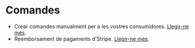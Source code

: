 # Comandes

* Crear comandes manualment per a les vostres consumidores. [Llegir-ne més](https://guia.katuma.org/~/edit/drafts/-LZ-72mNG_20jYkIAo9o/funcionalitats-avancades/comandes/crear-comandes-manualment).
* Reemborsament de pagaments d'Stripe. [Llegir-ne més](https://guia.katuma.org/~/edit/drafts/-LZ-72mNG_20jYkIAo9o/funcionalitats-avancades/comandes/reemborsament-de-pagaments).

